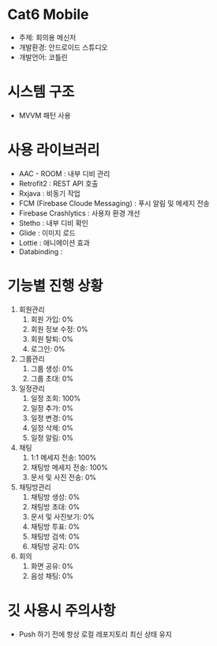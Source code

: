 # Cat6 Mobile
- 주제: 회의용 메신저
- 개발환경: 안드로이드 스튜디오
- 개발언어: 코틀린

# 시스템 구조
- MVVM 패턴 사용

# 사용 라이브러리
- AAC - ROOM : 내부 디비 관리
- Retrofit2 : REST API 호출
- Rxjava : 비동기 작업
- FCM (Firebase Cloude Messaging) : 푸시 알림 및 메세지 전송
- Firebase Crashlytics : 사용자 환경 개선
- Stetho : 내부 디비 확인
- Glide : 이미지 로드
- Lottie : 애니메이션 효과
- Databinding : 


# 기능별 진행 상황
1. 회원관리
    1. 회원 가입: 0%
    1. 회원 정보 수정: 0%
    1. 회원 탈퇴: 0%
    1. 로그인: 0%
1. 그룹관리
    1. 그룹 생성: 0%
    1. 그룹 초대: 0%
1. 일정관리
    1. 일정 조회: 100%
    1. 일정 추가: 0%
    1. 일정 변경: 0%
    1. 일정 삭제: 0%
    1. 일정 알림: 0%
1. 채팅
    1. 1:1 메세지 전송: 100%
    1. 채팅방 메세지 전송: 100%
    1. 문서 및 사진 전송: 0%
1. 채팅방관리
    1. 채팅방 생성: 0%
    1. 채팅방 초대: 0%
    1. 문서 및 사진보기: 0%
    1. 채팅방 투표: 0%
    1. 채팅방 검색: 0%
    1. 채팅방 공지: 0%
1. 회의
    1. 화면 공유: 0%
    1. 음성 채팅: 0%
    
# 깃 사용시 주의사항
- Push 하기 전에 항상 로컬 레포지토리 최신 상태 유지
